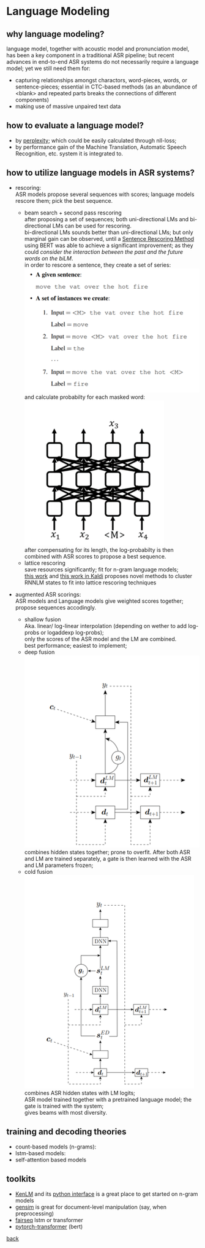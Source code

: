 # Language Modeling

## why language modeling?  
language model, together with acoustic model and pronunciation model, has been a key component in a traditional ASR pipeline; but recent advances in end-to-end ASR systems do not necessarily require a language model; yet we still need them for:
  - capturing relationships amongst charactors, word-pieces, words, or sentence-pieces; essential in CTC-based methods (as an abundance of \<blank\> and repeated parts breaks the connections of different components)
  - making use of massive unpaired text data

## how to evaluate a language model?
  - by [perplexity](https://en.wikipedia.org/wiki/Perplexity); which could be easily calculated through nll-loss;
  - by performance gain of the Machine Translation, Automatic Speech Recognition, etc. system it is integrated to. 

## how to utilize language models in ASR systems?
  - rescoring:  
  ASR models propose several sequences with scores; language models rescore them; pick the best sequence.  
    - beam search + second pass rescoring  
    after proposing a set of sequences; both uni-directional LMs and bi-directional LMs can be used for rescoring.  
    bi-directional LMs sounds better than uni-directional LMs; but only marginal gain can be observed, until a [Sentence Rescoring Method](https://arxiv.org/abs/1905.06655) using BERT was able to achieve a significant improvement; as they could _consider the interaction between the past and the future words on the biLM_.  
    in order to rescore a sentence, they create a set of series:  
    ![seqs](pics/sanlm.png)  
    and calculate probabilty for each masked word:  
    ![scoring](pics/score.png)  
    after compensating for its length, the log-probabilty is then combined with ASR scores to propose a best sequence.
    - lattice rescoring  
    save resources significantly; fit for n-gram language models;  
    [this work](http://mi.eng.cam.ac.uk/~xc257/papers/RNNLM_latrescore.pdf) and [this work in Kaldi](http://danielpovey.com/files/2018_icassp_lattice_pruning.pdf) proposes novel methods to cluster RNNLM states to fit into lattice rescoring techniques  
    
  - augmented ASR scorings:  
  ASR models and Language models give weighted scores together; propose sequences accodingly.
    - shallow fusion  
    Aka. linear/ log-linear interpolation (depending on wether to add log-probs or logaddexp log-probs);  
    only the scores of the ASR model and the LM are combined.  
    best performance; easiest to implement;  
    - deep fusion  
    ![deep fusion](pics/deep_fusion.png)  
    combines hidden states together; prone to overfit.
    After both ASR and LM are trained separately, a gate is then learned with the ASR and LM parameters frozen;   
    - cold fusion  
    ![cold fusion](pics/cold_fusion.png)  
    combines ASR hidden states with LM logits;   
    ASR model trained together with a pretrained language model; the gate is trained with the system;   
    gives beams with most diversity.

## training and decoding theories  
  - count-based models (n-grams):  
  - lstm-based models:  
  - self-attention based models  

## toolkits  
  - [KenLM](https://kheafield.com/code/kenlm/) and its [python interface](https://github.com/kpu/kenlm) is a great place to get started on n-gram models
  - [gensim](https://github.com/rare-technologies/gensim) is great for document-level manipulation (say, when preprocessing)
  - [fairseq](https://fairseq.readthedocs.io/en/latest/tasks.html#language-modeling) lstm or transformer
  - [pytorch-transformer](https://github.com/huggingface/pytorch-pretrained-BERT) (bert)

[back](index.md)
